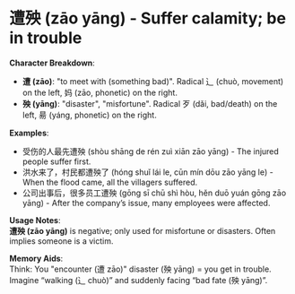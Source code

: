 # **遭殃 (zāo yāng) - Suffer calamity; be in trouble**

**Character Breakdown**:  
- **遭 (zāo)**: "to meet with (something bad)". Radical ⻌ (chuò, movement) on the left, 妈 (zāo, phonetic) on the right.  
- **殃 (yāng)**: "disaster", "misfortune". Radical 歹 (dǎi, bad/death) on the left, 昜 (yáng, phonetic) on the right.

**Examples**:  
- 受伤的人最先遭殃 (shòu shāng de rén zuì xiān zāo yāng) - The injured people suffer first.  
- 洪水来了，村民都遭殃了 (hóng shuǐ lái le, cūn mín dōu zāo yāng le) - When the flood came, all the villagers suffered.  
- 公司出事后，很多员工遭殃 (gōng sī chū shì hòu, hěn duō yuán gōng zāo yāng) - After the company’s issue, many employees were affected.

**Usage Notes**:  
**遭殃 (zāo yāng)** is negative; only used for misfortune or disasters. Often implies someone is a victim.

**Memory Aids**:  
Think: You "encounter (遭 zāo)" disaster (殃 yāng) = you get in trouble.  
Imagine “walking (⻌ chuò)” and suddenly facing “bad fate (殃 yāng)”.
